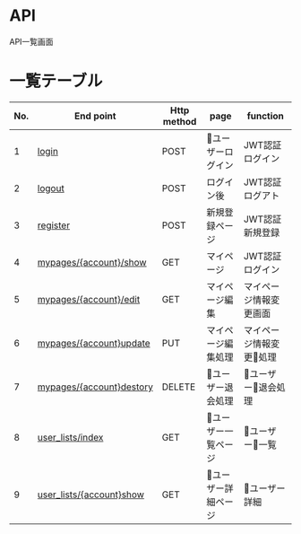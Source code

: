 # API

API一覧画面

# 一覧テーブル

| No. | End point                                      | Http method | page            | function             |
|-----|------------------------------------------------|-------------|-----------------|----------------------|
| 1   | [login](login.md)                              | POST        | ユーザーログイン   | JWT認証ログイン        |
| 2   | [logout](logout.md)                            | POST        | ログイン後        | JWT認証ログアト        |
| 3   | [register](register.md)                        | POST        | 新規登録ページ     | JWT認証新規登録        |
| 4   | [mypages/{account}/show](mypages/show.md)      | GET         | マイページ        | JWT認証ログイン        |
| 5   | [mypages/{account}/edit](mypages/edit.md)      | GET         | マイページ編集     | マイページ情報変更画面  |
| 6   | [mypages/{account}update](mypages/update.md)   | PUT         | マイページ編集処理  | マイページ情報変更処理  |
| 7   | [mypages/{account}destory](mypages/destory.md) | DELETE      | ユーザー退会処理    | ユーザー退会処理       |
| 8   | [user_lists/index](user_lists/index.md)        | GET         | ユーザー一覧ページ  | ユーザー一覧           |
| 9   | [user_lists/{account}show](user_lists/show.md) | GET         | ユーザー詳細ページ  | ユーザー詳細           |

